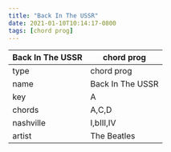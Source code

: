 ```yaml
---
title: "Back In The USSR"
date: 2021-01-10T10:14:17-0800
tags: [chord prog]
---
```


|Back In The USSR|chord prog|
|---|---|
|type|chord prog|
|name|Back In The USSR|
|key|A|
|chords|A,C,D|
|nashville|I,bIII,IV|
|artist|The Beatles|
